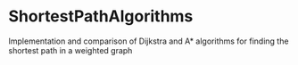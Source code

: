 # ShortestPathAlgorithms
Implementation and comparison of Dijkstra and A* algorithms for finding the shortest path in a weighted graph
